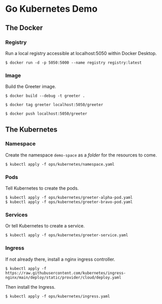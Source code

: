 # Go Kubernetes Demo

## The Docker

### Registry

Run a local registry accessible at localhost:5050 within Docker Desktop.

    $ docker run -d -p 5050:5000 --name registry registry:latest

### Image

Build the Greeter image.

    $ docker build --debug -t greeter .

    $ docker tag greeter localhost:5050/greeter

    $ docker push localhost:5050/greeter

## The Kubernetes

### Namespace

Create the namespace `demo-space` as a _folder_ for the resources to come.

    $ kubectl apply -f ops/kubernetes/namespace.yaml

### Pods

Tell Kubernetes to create the pods.

    $ kubectl apply -f ops/kubernetes/greeter-alpha-pod.yaml
    $ kubectl apply -f ops/kubernetes/greeter-bravo-pod.yaml

### Services

Or tell Kubernetes to create a service.

    $ kubectl apply -f ops/kubernetes/greeter-service.yaml

### Ingress

If not already there, install a nginx ingress controller.

    $ kubectl apply -f https://raw.githubusercontent.com/kubernetes/ingress-nginx/main/deploy/static/provider/cloud/deploy.yaml

Then install the Ingress.

    $ kubectl apply -f ops/kubernetes/ingress.yaml
